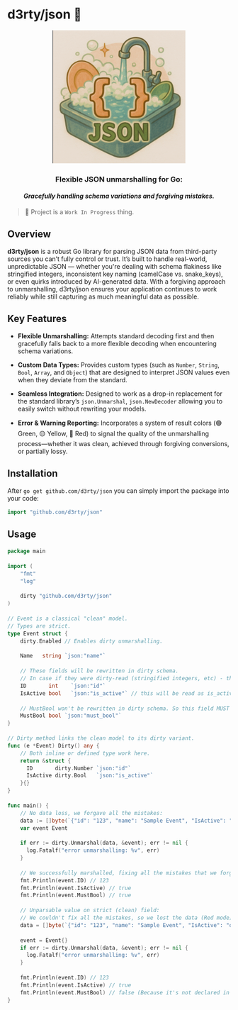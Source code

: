 # d3rty/json 🧼

<p align="center">
  <img src="logo.png" alt="Logo" width="300"/><br>
</p>
<h3 align="center">Flexible JSON unmarshalling for Go:</h3>
<h4 align="center"><em>Gracefully handling schema variations and forgiving mistakes.</em></h4>



> 🚧 Project is a `Work In Progress` thing.

## Overview

**d3rty/json** is a robust Go library for parsing JSON data from third-party sources you can’t fully control or trust.
It’s built to handle real-world, unpredictable JSON — whether you're dealing with schema flakiness like stringified integers,
inconsistent key naming (camelCase vs. snake_keys), or even quirks introduced by AI-generated data.
With a forgiving approach to unmarshalling, d3rty/json ensures your application continues to work reliably while still capturing
as much meaningful data as possible.

## Key Features

- **Flexible Unmarshalling:**
  Attempts standard decoding first and then gracefully falls back to a more flexible decoding when encountering schema variations.

- **Custom Data Types:**
  Provides custom types (such as `Number`, `String`, `Bool`, `Array`, and `Object`) that are designed to interpret JSON values even when they deviate from the standard.

- **Seamless Integration:**
  Designed to work as a drop-in replacement for the standard library’s `json.Unmarshal`, `json.NewDecoder` allowing you to easily switch without rewriting your models.

- **Error & Warning Reporting:**
  Incorporates a system of result colors (🟢 Green, 🟡 Yellow, 🔴 Red) to signal the quality of the unmarshalling process—whether it was clean, achieved through forgiving conversions, or partially lossy.

## Installation

After `go get github.com/d3rty/json` you can simply import the package into your code:

```go
import "github.com/d3rty/json"
```

## Usage

```go
package main

import (
    "fmt"
    "log"

    dirty "github.com/d3rty/json"
)

// Event is a classical "clean" model.
// Types are strict.
type Event struct {
    dirty.Enabled // Enables dirty unmarshalling.

    Name   string `json:"name"`

    // These fields will be rewritten in dirty schema.
    // In case if they were dirty-read (stringified integers, etc) - they are still valid. (Yellow Mode)
    ID       int    `json:"id"`
    IsActive bool   `json:"is_active"` // this will be read as is_active/IsActive/is-active, etc

    // MustBool won't be rewritten in dirty schema. So this field MUST be bool or ignored (Red Mode).
    MustBool bool `json:"must_bool"`
}

// Dirty method links the clean model to its dirty variant.
func (e *Event) Dirty() any {
    // Both inline or defined type work here.
    return &struct {
      ID       dirty.Number `json:"id"`
      IsActive dirty.Bool   `json:"is_active"`
    }{}
}

func main() {
    // No data loss, we forgave all the mistakes:
    data := []byte(`{"id": "123", "name": "Sample Event", "IsActive": "on", "must_bool": true}`)
    var event Event

    if err := dirty.Unmarshal(data, &event); err != nil {
      log.Fatalf("error unmarshalling: %v", err)
    }

    // We successfully marshalled, fixing all the mistakes that we forgave (Yellow mode):
    fmt.Println(event.ID) // 123
    fmt.Println(event.IsActive) // true
    fmt.Println(event.MustBool) // true

    // Unparsable value on strict (clean) field:
    // We couldn't fix all the mistakes, so we lost the data (Red mode):
    data = []byte(`{"id": "123", "name": "Sample Event", "IsActive": "on", "must_bool": "true"}`)

    event = Event{}
    if err := dirty.Unmarshal(data, &event); err != nil {
      log.Fatalf("error unmarshalling: %v", err)
    }

    fmt.Println(event.ID) // 123
    fmt.Println(event.IsActive) // true
    fmt.Println(event.MustBool) // false (Because it's not declared in dirty scheme)
}
````
